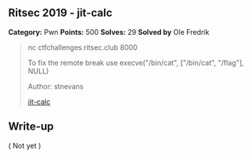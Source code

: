 ## Ritsec 2019 - jit-calc

**Category:** Pwn
**Points:** 500
**Solves:** 29
**Solved by** Ole Fredrik

>nc ctfchallenges.ritsec.club 8000
>
>To fix the remote break use execve("/bin/cat", ["/bin/cat", "/flag"], NULL)
>
>Author: stnevans
>
>[jit-calc](jit-calc)

## Write-up

( Not yet )